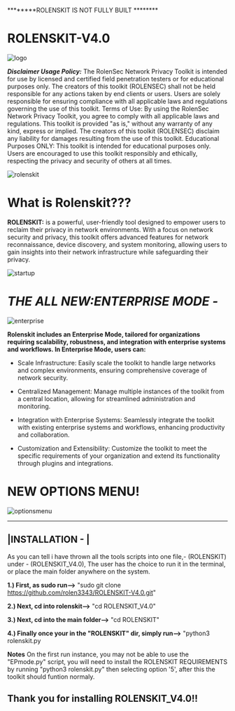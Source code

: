 ********ROLENSKIT IS NOT FULLY BUILT ********
# ROLENSKIT-V4.0

![logo](https://github.com/rolen3343/ROLENSKIT-V4.0/assets/89835953/d64113b9-893d-4f24-abf6-6a9f31749566)

***Disclaimer
Usage Policy:*** The RolenSec Network Privacy Toolkit is intended for use by licensed and certified field penetration testers or for educational purposes only. The creators of this toolkit (ROLENSEC) shall not be held responsible for any actions taken by end clients or users. Users are solely responsible for ensuring compliance with all applicable laws and regulations governing the use of this toolkit.
Terms of Use: By using the RolenSec Network Privacy Toolkit, you agree to comply with all applicable laws and regulations. This toolkit is provided "as is," without any warranty of any kind, express or implied. The creators of this toolkit (ROLENSEC) disclaim any liability for damages resulting from the use of this toolkit.
Educational Purposes ONLY: This toolkit is intended for educational purposes only. Users are encouraged to use this toolkit responsibly and ethically, respecting the privacy and security of others at all times.

![rolenskit ](https://github.com/rolen3343/ROLENSKIT-V4.0/assets/89835953/dd89431b-f992-49c1-9096-c19eabb89e5c)

# What is Rolenskit???
 **ROLENSKIT:** is a powerful, user-friendly tool designed to empower users to reclaim 
their privacy in network environments. With a focus on network security and privacy, this toolkit offers advanced features for network reconnaissance, device discovery, and system monitoring, allowing users to gain insights into their network infrastructure while safeguarding their privacy.

![startup](https://github.com/rolen3343/ROLENSKIT-V4.0/assets/89835953/11b01bd9-e6ab-4063-96c3-427b88a3bfb5)

# ***THE ALL NEW:ENTERPRISE MODE -***
![enterprise](https://github.com/rolen3343/ROLENSKIT-V4.0/assets/89835953/3697db28-65bc-4e75-8bc1-af39e2fbb11e)

**Rolenskit includes an Enterprise Mode, tailored for organizations requiring scalability, robustness, and integration with enterprise systems and workflows. 
In Enterprise Mode, users can:**

* Scale Infrastructure: Easily scale the toolkit to handle large networks and complex environments, ensuring comprehensive coverage of network security.

* Centralized Management: Manage multiple instances of the toolkit from a central location, allowing for streamlined administration and monitoring.

* Integration with Enterprise Systems: Seamlessly integrate the toolkit with existing enterprise systems and workflows, enhancing productivity and collaboration.

* Customization and Extensibility: Customize the toolkit to meet the specific requirements of your organization and extend its functionality through plugins and integrations.

# NEW OPTIONS MENU!
![optionsmenu](https://github.com/rolen3343/ROLENSKIT-V4.0/assets/89835953/59d7b098-1e47-4187-934a-1452eb4d82af)

---------------------------------------------------------------------------------------------------------
|INSTALLATION - | 
------------------
As you can tell i have thrown all the tools scripts into one file,- (ROLENSKIT) under - (ROLENSKIT_V4.0), The user has the choice to run it in the terminal, or place the main folder anywhere on the system.

**1.) First, as sudo run-->** "sudo git clone https://github.com/rolen3343/ROLENSKIT-V4.0.git"

**2.) Next, cd into rolenskit-->** "cd ROLENSKIT_V4.0"

**3.) Next, cd into the main folder-->** "cd ROLENSKIT"

**4.) Finally once your in the "ROLENSKIT" dir, simply run-->** "python3 rolenskit.py

**Notes** On the first run instance, you may not be able to use the "EPmode.py" script, you will need to install the ROLENSKIT REQUIREMENTS by 
running "python3 rolenskit.py" then selecting option '5', after this the toolkit should funtion normaly. 

Thank you for installing ROLENSKIT_V4.0!!
----------------------------------------------------------------------------------------------------------
